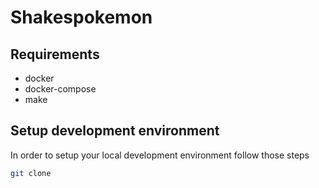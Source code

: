 # Shakespokemon 

## Requirements
- docker
- docker-compose
- make

## Setup development environment
In order to setup your local development environment follow those steps
```bash
git clone 
```